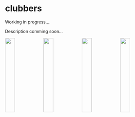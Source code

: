 # clubbers

Working in progress....

Description comming soon...

<img src="https://firebasestorage.googleapis.com/v0/b/weddy-app-1.appspot.com/o/Screenshot%202021-01-19%20at%2014.32.49.png?alt=media&token=e0f24f0d-d074-4701-80e5-e36a8dc70570" style="float:left; width: 25%;"/>

<img src="https://firebasestorage.googleapis.com/v0/b/weddy-app-1.appspot.com/o/Screenshot%202021-01-19%20at%2014.32.57.png?alt=media&token=463c3085-a599-49f4-a8e7-4311f709ea17" style="float:left; width: 25%;"/>

<img src="https://firebasestorage.googleapis.com/v0/b/weddy-app-1.appspot.com/o/Screenshot%202021-01-19%20at%2014.33.05.png?alt=media&token=681b693e-5f46-437f-ac1f-6954bd03030b" style="float:left; width: 25%;"/>

<img src="https://firebasestorage.googleapis.com/v0/b/weddy-app-1.appspot.com/o/Screenshot%202021-01-19%20at%2014.33.15.png?alt=media&token=a9997a3c-5b4c-4685-b847-22c50acccd6c" style="float:left; width: 25%;"/>
